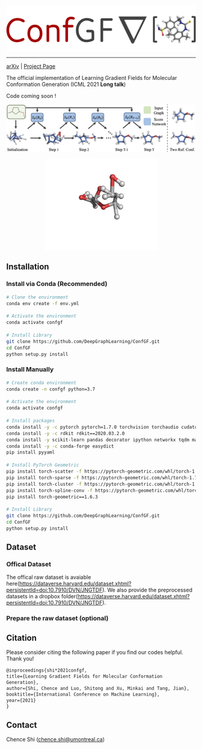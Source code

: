 ![ConfGF](assets/logo.png)

----------------------------

[arXiv] | [Project Page] 

[arXiv]: https://arxiv.org/abs/2105.03902
[Project Page]: http://chenceshi.com/


The official implementation of Learning Gradient Fields for Molecular Conformation Generation (ICML 2021 **Long talk**)  

Code coming soon !

<p align="center">
  <img src="assets/sampling.png" /> 
</p>

<p align="center">
  <img src="assets/demo.gif" width="300">
</p>

## Installation

### Install via Conda (Recommended)


```bash
# Clone the environment
conda env create -f env.yml

# Activate the environment
conda activate confgf

# Install Library
git clone https://github.com/DeepGraphLearning/ConfGF.git
cd ConfGF
python setup.py install
```

### Install Manually

```bash
# Create conda environment
conda create -n confgf python=3.7

# Activate the environment
conda activate confgf

# Install packages
conda install -y -c pytorch pytorch=1.7.0 torchvision torchaudio cudatoolkit=10.2
conda install -y -c rdkit rdkit==2020.03.2.0
conda install -y scikit-learn pandas decorator ipython networkx tqdm matplotlib
conda install -y -c conda-forge easydict
pip install pyyaml

# Install PyTorch Geometric
pip install torch-scatter -f https://pytorch-geometric.com/whl/torch-1.7.0+cu102.html
pip install torch-sparse -f https://pytorch-geometric.com/whl/torch-1.7.0+cu102.html
pip install torch-cluster -f https://pytorch-geometric.com/whl/torch-1.7.0+cu102.html
pip install torch-spline-conv -f https://pytorch-geometric.com/whl/torch-1.7.0+cu102.html
pip install torch-geometric==1.6.3

# Install Library
git clone https://github.com/DeepGraphLearning/ConfGF.git
cd ConfGF
python setup.py install
```


## Dataset 
### Offical Dataset
The offical raw dataset is avaiable here(https://dataverse.harvard.edu/dataset.xhtml?persistentId=doi:10.7910/DVN/JNGTDF).
We also provide the preprocessed datasets in a dropbox folder(https://dataverse.harvard.edu/dataset.xhtml?persistentId=doi:10.7910/DVN/JNGTDF).

### Prepare the raw dataset (optional)





## Citation
Please consider citing the following paper if you find our codes helpful. Thank you!
```
@inproceedings{shi*2021confgf,
title={Learning Gradient Fields for Molecular Conformation Generation},
author={Shi, Chence and Luo, Shitong and Xu, Minkai and Tang, Jian},
booktitle={International Conference on Machine Learning},
year={2021}
}
```

## Contact
Chence Shi (chence.shi@umontreal.ca)

